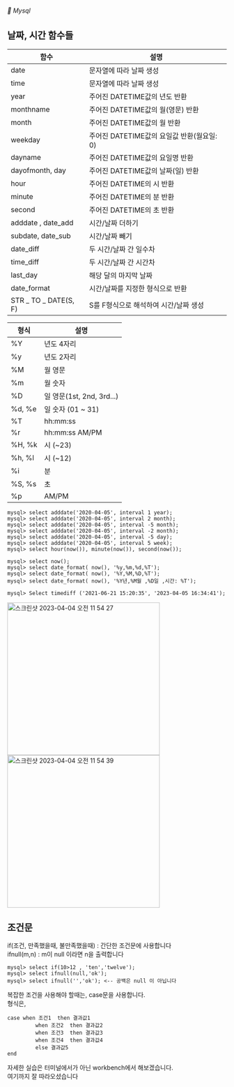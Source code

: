 ###### :cactus:  Mysql

## 날짜, 시간 함수들 
| 함수 | 설명 |
|---|---|
| date |문자열에 따라 날짜 생성 | 
| time |문자열에 따라 날짜 생성 |
| year	| 주어진 DATETIME값의 년도 반환 |
| monthname	| 주어진 DATETIME값의 월(영문) 반환 |
| month| 주어진 DATETIME값의 월 반환 |
| weekday	| 주어진 DATETIME값의 요일값 반환(월요일: 0) |
| dayname	| 주어진 DATETIME값의 요일명 반환 |
| dayofmonth, day	| 주어진 DATETIME값의 날짜(일) 반환 | 
| hour | 주어진 DATETIME의 시 반환 |
| minute |	주어진 DATETIME의 분 반환 |
| second |	주어진 DATETIME의 초 반환 |
| adddate , date_add	 |시간/날짜 더하기 |
| subdate, date_sub |시간/날짜 빼기 |
| date_diff | 두 시간/날짜 간 일수차 |
| time_diff |두 시간/날짜 간 시간차 |
| last_day| 해당 달의 마지막 날짜 |
| date_format |	시간/날짜를 지정한 형식으로 반환 |
| STR _ TO _ DATE(S, F)	|S를 F형식으로 해석하여 시간/날짜 생성 |

| 형식	| 설명 |
|---|---|
| %Y	| 년도 4자리 |
| %y	| 년도 2자리|
| %M	| 월 영문|
| %m	| 월 숫자|
| %D	| 일 영문(1st, 2nd, 3rd...)|
| %d, %e	| 일 숫자 (01 ~ 31)|
| %T	| hh:mm:ss|
| %r	| hh:mm:ss AM/PM|
| %H, %k	| 시 (~23)|
| %h, %l| 	시 (~12)|
| %i	| 분|
| %S, %s| 초|
| %p	| AM/PM|


```
mysql> select adddate('2020-04-05', interval 1 year);
mysql> select adddate('2020-04-05', interval 2 month);
mysql> select adddate('2020-04-05', interval -5 month);
mysql> select adddate('2020-04-05', interval -2 month);
mysql> select adddate('2020-04-05', interval -5 day);
mysql> select adddate('2020-04-05', interval 5 week);
mysql> select hour(now()), minute(now()), second(now());

mysql> select now();
mysql> select date_format( now(), '%y,%m,%d,%T');
mysql> select date_format( now(), '%Y,%M,%D,%T');
mysql> select date_format( now(), '%Y년,%M월 ,%D일 ,시간: %T');

mysql> Select timediff ('2021-06-21 15:20:35', '2023-04-05 16:34:41');
```

<img width="350" alt="스크린샷 2023-04-04 오전 11 54 27" src="https://user-images.githubusercontent.com/48478079/229675053-cf0facb1-fe0d-4b3c-9cea-9b5610972ae9.png">

<img width="350" alt="스크린샷 2023-04-04 오전 11 54 39" src="https://user-images.githubusercontent.com/48478079/229675068-235d280d-115f-4a95-8946-3a97b2243aee.png">


## 조건문  
if(조건, 만족했을때, 불만족했을때) : 간단한 조건문에 사용합니다  
ifnull(m,n) : m이 null 이라면 n을 출력합니다  
```
mysql> select if(10>12 , 'ten','twelve');
mysql> select ifnull(null,'ok');
mysql> select ifnull('','ok'); <-- 공백은 null 이 아닙니다 
```    
복잡한 조건을 사용해야 할때는, case문을 사용합니다.    
형식은,   
```
case when 조건1  then 결과값1
         when 조건2  then 결과값2
         when 조건3  then 결과값3
         when 조건4  then 결과값4
         else 결과값5
end
```   
자세한 실습은 터미널에서가 아닌 workbench에서 해보겠습니다.  
여기까지 잘 따라오셨습니다 
